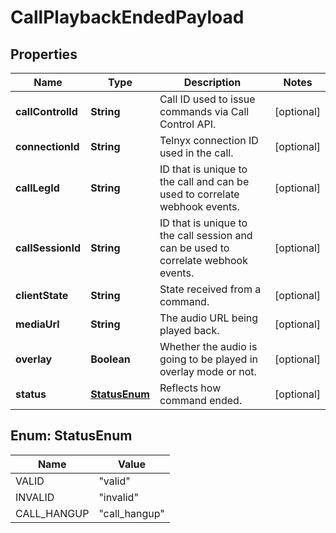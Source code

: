 # CallPlaybackEndedPayload

## Properties
Name | Type | Description | Notes
------------ | ------------- | ------------- | -------------
**callControlId** | **String** | Call ID used to issue commands via Call Control API. |  [optional]
**connectionId** | **String** | Telnyx connection ID used in the call. |  [optional]
**callLegId** | **String** | ID that is unique to the call and can be used to correlate webhook events. |  [optional]
**callSessionId** | **String** | ID that is unique to the call session and can be used to correlate webhook events. |  [optional]
**clientState** | **String** | State received from a command. |  [optional]
**mediaUrl** | **String** | The audio URL being played back. |  [optional]
**overlay** | **Boolean** | Whether the audio is going to be played in overlay mode or not. |  [optional]
**status** | [**StatusEnum**](#StatusEnum) | Reflects how command ended. |  [optional]

<a name="StatusEnum"></a>
## Enum: StatusEnum
Name | Value
---- | -----
VALID | &quot;valid&quot;
INVALID | &quot;invalid&quot;
CALL_HANGUP | &quot;call_hangup&quot;
